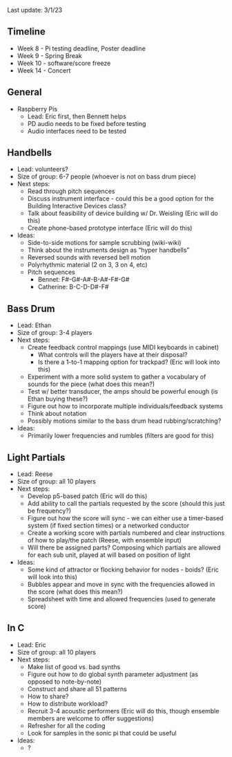 Last update: 3/1/23

## Timeline
- Week 8 - Pi testing deadline, Poster deadline
- Week 9 - Spring Break
- Week 10 - software/score freeze
- Week 14 - Concert

## General
- Raspberry Pis
	- Lead: Eric first, then Bennett helps
	- PD audio needs to be fixed before testing
	- Audio interfaces need to be tested

## Handbells
- Lead: volunteers?
- Size of group: 6-7 people (whoever is not on bass drum piece)
- Next steps:
	- Read through pitch sequences
	- Discuss instrument interface - could this be a good option for the Building Interactive Devices class?
	- Talk about feasibility of device building w/ Dr. Weisling (Eric will do this)
	- Create phone-based prototype interface (Eric will do this)
- Ideas:
	- Side-to-side motions for sample scrubbing (wiki-wiki)
	- Think about the instruments design as “hyper handbells”
	- Reversed sounds with reversed bell motion
	- Polyrhythmic material (2 on 3, 3 on 4, etc)
	- Pitch sequences
		- Bennet: F#-G#-A#-B-A#-F#-G#
		- Catherine: B-C-D-D#-F#

## Bass Drum
- Lead: Ethan
- Size of group: 3-4 players
- Next steps:
	- Create feedback control mappings (use MIDI keyboards in cabinet)
		- What controls will the players have at their disposal?
		- Is there a 1-to-1 mapping option for trackpad? (Eric will look into this)
	- Experiment with a more solid system to gather a vocabulary of sounds for the piece (what does this mean?)
	- Test w/ better transducer, the amps should be powerful enough (is Ethan buying these?)
	- Figure out how to incorporate multiple individuals/feedback systems
	- Think about notation
	- Possibly motions similar to the bass drum head rubbing/scratching?
- Ideas:
	- Primarily lower frequencies and rumbles (filters are good for this)

## Light Partials
- Lead: Reese
- Size of group: all 10 players
- Next steps:
	- Develop p5-based patch (Eric will do this)
	- Add ability to call the partials requested by the score (should this just be frequency?)
	- Figure out how the score will sync - we can either use a timer-based system (if fixed section times) or a networked conductor
	- Create a working score with partials numbered and clear instructions of how to play/the patch (Reese, with ensemble input)
	- Will there be assigned parts? Composing which partials are allowed for each sub unit, played at will based on position of light
- Ideas:
	- Some kind of attractor or flocking behavior for nodes - boids? (Eric will look into this)
	- Bubbles appear and move in sync with the frequencies allowed in the score (what does this mean?)
	- Spreadsheet with time and allowed frequencies (used to generate score)

## In C
- Lead: Eric
- Size of group: all 10 players
- Next steps:
	- Make list of good vs. bad synths
	- Figure out how to do global synth parameter adjustment (as opposed to note-by-note)
	- Construct and share all 51 patterns
	- How to share?
	- How to distribute workload?
	- Recruit 3-4 acoustic performers (Eric will do this, though ensemble members are welcome to offer suggestions)
	- Refresher for all the coding
	- Look for samples in the sonic pi that could be useful
- Ideas:
	- ?
